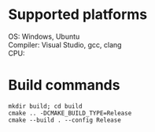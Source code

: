 # Supported platforms    
OS: Windows, Ubuntu   
Compiler: Visual Studio, gcc, clang   
CPU:   

# Build commands
```
mkdir build; cd build    
cmake .. -DCMAKE_BUILD_TYPE=Release
cmake --build . --config Release
```
